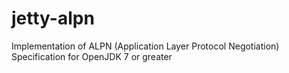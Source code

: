 jetty-alpn
==========

Implementation of ALPN (Application Layer Protocol Negotiation) Specification for OpenJDK 7 or greater
